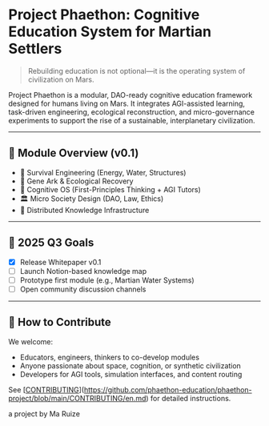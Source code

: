 # Project Phaethon: Cognitive Education System for Martian Settlers

> Rebuilding education is not optional—it is the operating system of civilization on Mars.

Project Phaethon is a modular, DAO-ready cognitive education framework designed for humans living on Mars. It integrates AGI-assisted learning, task-driven engineering, ecological reconstruction, and micro-governance experiments to support the rise of a sustainable, interplanetary civilization.

---

## 🧩 Module Overview (v0.1)

- 🔧 Survival Engineering (Energy, Water, Structures)
- 🧬 Gene Ark & Ecological Recovery
- 🧠 Cognitive OS (First-Principles Thinking + AGI Tutors)
- 🏛 Micro Society Design (DAO, Law, Ethics)
- 📡 Distributed Knowledge Infrastructure

---

## 📍 2025 Q3 Goals

- [x] Release Whitepaper v0.1
- [ ] Launch Notion-based knowledge map
- [ ] Prototype first module (e.g., Martian Water Systems)
- [ ] Open community discussion channels

---

## 🤝 How to Contribute

We welcome:

- Educators, engineers, thinkers to co-develop modules
- Anyone passionate about space, cognition, or synthetic civilization
- Developers for AGI tools, simulation interfaces, and content routing

See [[CONTRIBUTING](./CONTRIBUTING.md)](https://github.com/phaethon-education/phaethon-project/blob/main/CONTRIBUTING/en.md) for detailed instructions.

a project by Ma Ruize
